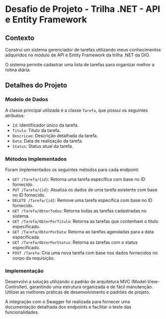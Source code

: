 # Desafio de Projeto - Trilha .NET - API e Entity Framework

## Contexto
Construí um sistema gerenciador de tarefas utilizando meus conhecimentos adquiridos no módulo de API e Entity Framework da trilha .NET da DIO.

O sistema permite cadastrar uma lista de tarefas para organizar melhor a rotina diária.

## Detalhes do Projeto
### Modelo de Dados
A classe principal utilizada é a classe `Tarefa`, que possui os seguintes atributos:
- `Id`: Identificador único da tarefa.
- `Titulo`: Título da tarefa.
- `Descricao`: Descrição detalhada da tarefa.
- `Data`: Data de realização da tarefa.
- `Status`: Status atual da tarefa.

### Métodos Implementados
Foram implementados os seguintes métodos para cada endpoint:
- `GET /Tarefa/{id}`: Retorna uma tarefa específica com base no ID fornecido.
- `PUT /Tarefa/{id}`: Atualiza os dados de uma tarefa existente com base no ID fornecido.
- `DELETE /Tarefa/{id}`: Remove uma tarefa específica com base no ID fornecido.
- `GET /Tarefa/ObterTodos`: Retorna todas as tarefas cadastradas no sistema.
- `GET /Tarefa/ObterPorTitulo`: Retorna as tarefas que contenham o título especificado.
- `GET /Tarefa/ObterPorData`: Retorna as tarefas agendadas para a data especificada.
- `GET /Tarefa/ObterPorStatus`: Retorna as tarefas com o status especificado.
- `POST /Tarefa`: Cria uma nova tarefa com base nos dados fornecidos no corpo da requisição.

### Implementação
Desenvolvi a solução utilizando o padrão de arquitetura MVC (Model-View-Controller), garantindo uma estrutura organizada e de fácil manutenção. Utilizei as melhores práticas de desenvolvimento e padrões de projeto.

A integração com o Swagger foi realizada para fornecer uma documentação detalhada dos endpoints e facilitar o teste das funcionalidades.